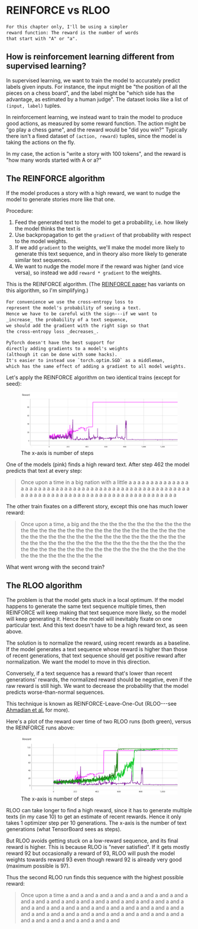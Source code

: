 # REINFORCE vs RLOO

```admonish
For this chapter only, I'll be using a simpler
reward function: The reward is the number of words
that start with "A" or "a".
```

## How is reinforcement learning different from supervised learning?

In supervised learning, we want to train the model
to accurately predict labels given inputs.
For instance, the input might be "the position of all the pieces
on a chess board", and the label might be
"which side has the advantage, as estimated by a human judge".
The dataset looks like a list of `(input, label)` tuples.

In reinforcement learning, we instead want to train the
model to produce good actions, as measured by some reward
function. The action might be "go play a chess game",
and the reward would be "did you win?"
Typically there isn't a fixed dataset of `(action, reward)` tuples,
since the model is taking the actions on the fly.

In my case, the action is "write a story with 100 tokens", and the
reward is "how many words started with A or a?"

## The REINFORCE algorithm

If the model produces a story with a high reward, we want
to nudge the model to generate stories more like that one.

Procedure:

1. Feed the generated text to the model
   to get a probability, i.e. how likely the model thinks the text is
1. Use backpropagation to get the `gradient` of that
   probability with respect to the model weights.
1. If we add `gradient` to the weights, we'll
   make the model more likely to generate this text sequence,
   and in theory also more likely to generate similar text sequences.
1. We want to nudge the model more if the reward was higher (and vice versa),
   so instead we add `reward * gradient` to the weights.

This is the REINFORCE algorithm.
(The [REINFORCE paper](https://link.springer.com/article/10.1007/BF00992696)
has variants on this algorithm, so I'm simplifying.)

```admonish
For convenience we use the cross-entropy loss to 
represent the model's probability of seeing a text. 
Hence we have to be careful with the sign---if we want to 
_increase_ the probability of a text sequence, 
we should add the gradient with the right sign so that 
the cross-entropy loss _decreases_.
```

```admonish
PyTorch doesn't have the best support for 
directly adding gradients to a model's weights 
(although it can be done with some hacks).
It's easier to instead use `torch.optim.SGD` as a middleman,
which has the same effect of adding a gradient to all model weights. 
```

Let's apply the REINFORCE algorithm on two identical trains (except for seed):

<figure>
  <img src=assets/reinforce.png alt=""/>
  <figcaption>The x-axis is number of steps</figcaption>
</figure>

<!-- 
prehistoric-lurking-tanuki-of-holiness
voracious-glaring-loon-of-joviality
-->

One of the models (pink) finds a high reward text.
After step 462 the model predicts that text at every step:

> Once upon a time in a big nation with a little a a a a a a a a a a a a a a a a a a a a a a a a a a a a a a a a a a a a a a a a a a a a a a a a a a a a a a a a a a a a a a a a a a a a a a a a a a a a a a a a a a a a a a a a a

The other train fixates on a different story, except
this one has much lower reward:

> Once upon a time, a big and the the the the the the the the the the the the the the the the the the the the the the the the the the the the the the the the the the the the the the the the the the the the the the the the the the the the the the the the the the the the the the the the the the the the the the the the the the the the the the the the the the the the the the the the the the the the

What went wrong with the second train?

## The RLOO algorithm

The problem is that the model gets stuck in a local optimum.
If the model happens to generate the same text sequence multiple times,
then REINFORCE will keep making that text sequence more likely, so the model
will keep generating it. Hence the model will inevitably fixate on one particular
text. And this text doesn't have to be a high reward text, as seen above.

The solution is to normalize the reward, using recent rewards as a baseline.
If the model generates a text sequence whose reward is higher than
those of recent generations, that text sequence should get positive reward after
normalization. We want the model to move in this direction. 

Conversely, if a
text sequence has a reward that's lower than recent generations' rewards,
the normalized reward should be negative, even if the raw reward is still high.
We want to decrease the probability that the model predicts worse-than-normal
sequences.

This technique is known as REINFORCE-Leave-One-Out (RLOO---see [Ahmadian et al.](http://arxiv.org/abs/2402.14740) for more).

Here's a plot of the reward over time
of two RLOO runs (both green), versus the REINFORCE runs above:

<figure>
  <img src=assets/reinforce_rloo.png alt=""/>
  <figcaption>The x-axis is number of steps</figcaption>
</figure>

RLOO can take longer to find a high reward,
since it has to generate multiple texts
(in my case 10) to get an estimate of recent rewards.
Hence it only takes 1 optimizer
step per 10 generations.
The x-axis is the number of text generations (what TensorBoard sees as steps).

But RLOO avoids getting stuck on a low-reward sequence, and its final reward is higher.
This is because RLOO is "never satisfied". If it gets mostly reward 92 but occasionally a reward of 93, RLOO will push the model weights towards reward 93 even though reward 92 is already very good (maximum possible is 97).

<!-- 
slim-misty-mastodon-of-trust
lumpy-mahogany-leopard-of-warranty
-->

Thus the second RLOO run finds this sequence with the highest possible reward:

> Once upon a time a and a and a and a and a and a and a and a and a and a and a and a and a and a and a and a and a and a and a and a and a and a and a and a and a and a and a and a and a and a and a and a and a and a and a and a and a and a and a and a and a and a and a and a and a and a and a and a and
